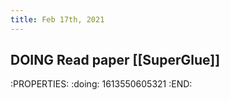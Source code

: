 ```yaml
---
title: Feb 17th, 2021
---
```


## DOING Read paper [[SuperGlue]]
:PROPERTIES:
:doing: 1613550605321
:END:
##
